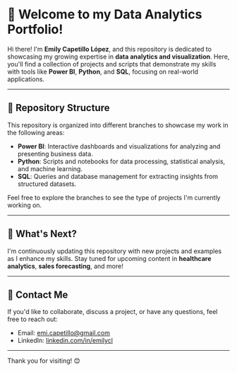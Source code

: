# 👋 Welcome to my Data Analytics Portfolio!

Hi there! I'm **Emily Capetillo López**, and this repository is dedicated to showcasing my growing expertise in **data analytics and visualization**. Here, you'll find a collection of projects and scripts that demonstrate my skills with tools like **Power BI**, **Python**, and **SQL**, focusing on real-world applications.

---

## 📂 Repository Structure

This repository is organized into different branches to showcase my work in the following areas:

- **Power BI**: Interactive dashboards and visualizations for analyzing and presenting business data.
- **Python**: Scripts and notebooks for data processing, statistical analysis, and machine learning.
- **SQL**: Queries and database management for extracting insights from structured datasets.

Feel free to explore the branches to see the type of projects I'm currently working on.

---

## 🚀 What's Next?

I'm continuously updating this repository with new projects and examples as I enhance my skills. Stay tuned for upcoming content in **healthcare analytics**, **sales forecasting**, and more!

---

## 📧 Contact Me

If you'd like to collaborate, discuss a project, or have any questions, feel free to reach out:

- Email: [emi.capetillo@gmail.com](mailto:emi.capetillo@gmail.com)
- LinkedIn: [linkedin.com/in/emilycl](https://www.linkedin.com/in/emilycl)

---

Thank you for visiting! 😊
